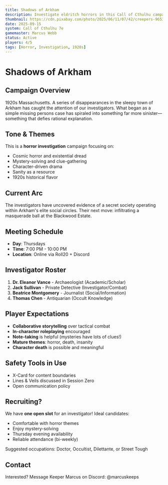 ```yaml
---
title: Shadows of Arkham
description: Investigate eldritch horrors in this Call of Cthulhu campaign. Mystery, suspense, and cosmic terror await.
thumbnail: https://cdn.pixabay.com/photo/2025/06/11/07/42/creepers-9653850_1280.jpg
date: 2025-09-15
system: Call of Cthulhu 7e
gamemaster: Marcus Webb
status: Active
players: 4/5
tags: [Horror, Investigation, 1920s]
---
```


# Shadows of Arkham

## Campaign Overview

1920s Massachusetts. A series of disappearances in the sleepy town of Arkham has caught the attention of our investigators. What began as a simple missing persons case has spiraled into something far more sinister—something that defies rational explanation.

## Tone & Themes

This is a **horror investigation** campaign focusing on:
- Cosmic horror and existential dread
- Mystery-solving and clue-gathering
- Character-driven drama
- Sanity as a resource
- 1920s historical flavor

## Current Arc

The investigators have uncovered evidence of a secret society operating within Arkham's elite social circles. Their next move: infiltrating a masquerade ball at the Blackwood Estate.

## Meeting Schedule

- **Day**: Thursdays
- **Time**: 7:00 PM - 10:00 PM  
- **Location**: Online via Roll20 + Discord

## Investigator Roster

1. **Dr. Eleanor Vance** - Archaeologist (Academic/Scholar)
2. **Jack Sullivan** - Private Detective (Investigator/Combat)
3. **Beatrice Montgomery** - Journalist (Social/Information)
4. **Thomas Chen** - Antiquarian (Occult Knowledge)

## Player Expectations

- **Collaborative storytelling** over tactical combat
- **In-character roleplaying** encouraged
- **Note-taking** is helpful (mysteries have lots of clues!)
- **Mature themes**: horror, death, insanity
- **Character death** is possible and meaningful

## Safety Tools in Use

- X-Card for content boundaries
- Lines & Veils discussed in Session Zero
- Open communication policy

## Recruiting?

We have **one open slot** for an investigator! Ideal candidates:
- Comfortable with horror themes
- Enjoy mystery-solving
- Thursday evening availability
- Reliable attendance (bi-weekly)

Suggested occupations: Doctor, Occultist, Dilettante, or Street Tough

## Contact

Interested? Message Keeper Marcus on Discord: @marcuskeeps
